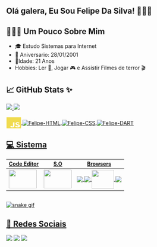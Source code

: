 ## Olá galera, Eu Sou Felipe Da Silva! 👨🏾‍💻
## 🙋🏾‍♂️ Um Pouco Sobre Mim
- 🎓 Estudo Sistemas para Internet
- 🍰 Aniversario: 28/01/2001
- 🎉Idade: 21 Anos
- Hobbies: Ler 📖, Jogar 🎮 e Assistir Filmes de terror 🎬

## 📈 GitHub Stats ✨
<div>
  <a href="https://github.com/FelipeS66">
  <img height="180em" src="https://github-readme-stats.vercel.app/api?username=FelipeS66&show_icons=true&theme=highcontrast&include_all_commits=true&count_private=true"/>
  <img height="180em" src="https://github-readme-stats.vercel.app/api/top-langs/?username=FelipeS66&layout=compact&langs_count=7&theme=highcontrast"/>
</div>
<div style="display: inline_block"><br>
  <img align="center" alt="Felipe-Js" height="30" width="40" src="https://raw.githubusercontent.com/devicons/devicon/master/icons/javascript/javascript-plain.svg">
  <img align="center" alt="Felipe-HTML" height="40" width="50" src="https://cdn.jsdelivr.net/gh/devicons/devicon/icons/html5/html5-plain-wordmark.svg" />
  <img align="center" alt="Felipe-CSS" height="40" width="50" src="https://cdn.jsdelivr.net/gh/devicons/devicon/icons/css3/css3-plain-wordmark.svg" />
  <img align="center" alt="Felipe-DART" height="80" width="80" src="https://cdn.jsdelivr.net/gh/devicons/devicon/icons/dart/dart-original-wordmark.svg" />
  </br></div>
  
## 💻 Sistema
 <table>
<thead>
<tr>
<th>Code Editor</th>
<th>S.O</th>
<th>Browsers</th>
</tr>
</thead>
<tbody>
<tr>
<td><img width="75" height="50" src="https://cdn.jsdelivr.net/gh/devicons/devicon/icons/vscode/vscode-original-wordmark.svg" /></td>
<td><img width="75" height="50" src="https://cdn.jsdelivr.net/gh/devicons/devicon/icons/windows8/windows8-original.svg" /></td>
<td><img align="center" height="50"src="https://img.icons8.com/color/2x/brave-web-browser.png">
<img align="center" height="50" src="https://cdn.jsdelivr.net/gh/devicons/devicon/icons/chrome/chrome-original-wordmark.svg" />
<img align="center" width="60" height="50" src="https://cdn.jsdelivr.net/gh/devicons/devicon/icons/firefox/firefox-original-wordmark.svg" />
<img align="center" height="50" src="https://cdn.jsdelivr.net/gh/devicons/devicon/icons/opera/opera-original.svg" /></td>
</tr>
</tbody>
</table>
  
  ##
  
  ![snake gif](https://github.com/FelipeS66/FelipeS66/blob/output/github-contribution-grid-snake.svg)
  
  ##
  
  ## 🔰 Redes Sociais
<div> 
  <a href="https://instagram.com/felipe.s66" target="_blank"><img src="https://img.shields.io/badge/-Instagram-%23E4405F?style=for-the-badge&logo=instagram&logoColor=white" target="_blank"></a>
 <a href="https://discord.gg/S1TR1#5298" target="_blank"><img src="https://img.shields.io/badge/Discord-7289DA?style=for-the-badge&logo=discord&logoColor=white" target="_blank"></a> 
  <a href="https://www.linkedin.com/in/felipe-da-silva-70964724b/" target="_blank"><img src="https://img.shields.io/badge/-LinkedIn-%230077B5?style=for-the-badge&logo=linkedin&logoColor=white" target="_blank"></a> 
</div>

 


